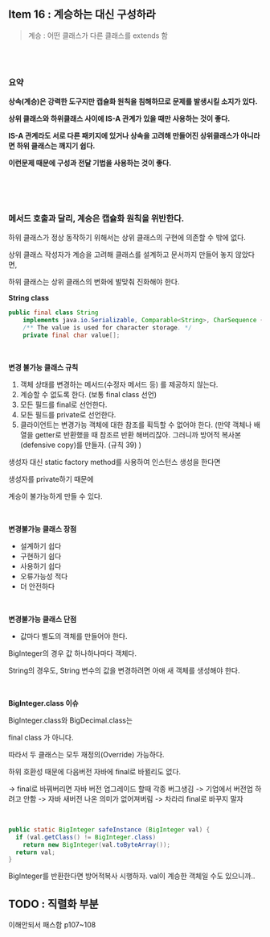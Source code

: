 ## Item 16 : 계승하는 대신 구성하라

> 계승 : 어떤 클래스가 다른 클래스를 extends 함


<br/>
<br/>

### 요약

**상속(계승)은 강력한 도구지만 캡슐화 원칙을 침해하므로 문제를 발생시킬 소지가 있다.**

**상위 클래스와 하위클래스 사이에 IS-A 관계가 있을 때만 사용하는 것이 좋다.**

**IS-A 관계라도 서로 다른 패키지에 있거나 상속을 고려해 만들어진 상위클래스가 아니라면 하위 클래스는 깨지기 쉽다.**

**이런문제 때문에 구성과 전달 기법을 사용하는 것이 좋다.**

<br/>
<br/>
<br/>

### 메서드 호출과 달리, 계승은 캡슐화 원칙을 위반한다.

하위 클래스가 정상 동작하기 위해서는 상위 클래스의 구현에 의존할 수 밖에 없다.

상위 클래스 작성자가 계승을 고려해 클래스를 설계하고 문서까지 만들어 놓지 않았다면,

하위 클래스는 상위 클래스의 변화에 발맞춰 진화해야 한다.


**String class**

```Java
public final class String
    implements java.io.Serializable, Comparable<String>, CharSequence {
    /** The value is used for character storage. */
    private final char value[];
```

<BR/>

**변경 불가능 클래스 규칙**

1. 객체 상태를 변경하는 메서드(수정자 메서드 등) 를 제공하지 않는다.
2. 계승할 수 없도록 한다. (보통 final class 선언)
3. 모든 필드를 final로 선언한다.
4. 모든 필드를 private로 선언한다.
5. 클라이언트는 변경가능 객체에 대한 참조를 획득할 수 없어야 한다.
(만약 객체나 배열을 getter로 반환했을 때 참조르 반환 해버리잖아.
그러니까 방어적 복사본(defensive copy)를 만들자. (규칙 39) )



생성자 대신 static factory method를 사용하여 인스턴스 생성을 한다면

생성자를 private하기 때문에

계승이 불가능하게 만들 수 있다.

<BR/>

**변경불가능 클래스 장점**

 * 설계하기 쉽다
 * 구현하기 쉽다
 * 사용하기 쉽다
 * 오류가능성 적다
 * 더 안전하다

<BR/>


 **변경불가능 클래스 단점**

* 값마다 별도의 객체를 만들어야 한다.

BigInteger의 경우 값 하나하나마다 객체다.

String의 경우도, String 변수의 값을 변경하려면 아애 새 객체를 생성해야 한다.

<BR/>

**BigInteger.class 이슈**

BigInteger.class와 BigDecimal.class는

final class 가 아니다.

따라서 두 클래스는 모두 재정의(Override) 가능하다.

하위 호환성 때문에 다음버전 자바에 final로 바뀔리도 없다.

-> final로 바꿔버리면 자바 버전 업그레이드 할때 각종 버그생김
-> 기업에서 버전업 하려고 안함
-> 자바 새버전 나온 의미가 없어져버림
-> 차라리 final로 바꾸지 말자

<BR/>

```Java
public static BigInteger safeInstance (BigInteger val) {
  if (val.getClass() != BigInteger.class)
    return new BigInteger(val.toByteArray());
  return val;
}
```
BigInteger를 반환한다면 방어적복사 시행하자.
val이 계승한 객체일 수도 있으니까..

## TODO : 직렬화 부분
이해안되서 패스함
p107~108
